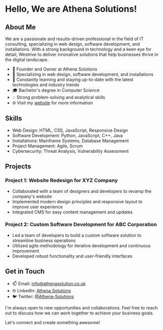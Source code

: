 # Hello, We are Athena Solutions!

## About Me
We are a passionate and results-driven professional in the field of IT consulting, specializing in web design, software development, and installations. With a strong background in technology and a keen eye for detail, Westrive to deliver innovative solutions that help businesses thrive in the digital landscape.

- 💼 Founder and Owner at Athena Solutions
- 🔭 Specializing in web design, software development, and installations
- 🌱 Constantly learning and staying up-to-date with the latest technologies and industry trends
- 🎓 Bachelor's degree in Computer Science
- 💡 Strong problem-solving and analytical skills
- 🌐 Visit my [website](https://www.athenasolution.co.uk) for more information

## Skills
- Web Design: HTML, CSS, JavaScript, Responsive Design
- Software Development: Python, JavaScript, C++, Java
- Installations: Mainframe Systems, Database Management
- Project Management: Agile, Scrum
- Cybersecurity: Threat Analysis, Vulnerability Assessment

## Projects
### Project 1: Website Redesign for XYZ Company
- Collaborated with a team of designers and developers to revamp the company's website
- Implemented modern design principles and responsive layout to improve user experience
- Integrated CMS for easy content management and updates

### Project 2: Custom Software Development for ABC Corporation
- Led a team of developers to build a custom software solution to streamline business operations
- Utilized agile methodology for iterative development and continuous improvement
- Developed robust functionality and user-friendly interfaces

## Get in Touch
- 📫 Email: [info@athenasolution.co.uk](mailto:info@athenasolution.co.uk)
- 🌐 LinkedIn: [Athena Solutions](https://www.linkedin.com/in/athenasolution/)
- 🐦 Twitter: [@Athena-Solutions](https://twitter.com/athenasolution)

I'm always open to new opportunities and collaborations. Feel free to reach out to discuss how we can work together to achieve your business goals.

Let's connect and create something awesome!

